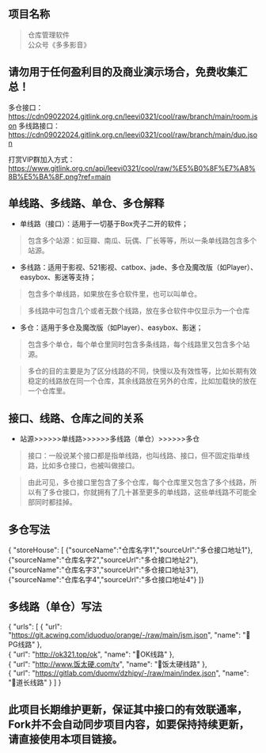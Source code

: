 ## 项目名称
> 仓库管理软件  
> 公众号《多多影音》

## 请勿用于任何盈利目的及商业演示场合，免费收集汇总！

多仓接口： https://cdn09022024.gitlink.org.cn/leevi0321/cool/raw/branch/main/room.json 
多线路接口： https://cdn09022024.gitlink.org.cn/leevi0321/cool/raw/branch/main/duo.json 


打赏VIP群加入方式：
https://www.gitlink.org.cn/api/leevi0321/cool/raw/%E5%B0%8F%E7%A8%8B%E5%BA%8F.png?ref=main
## 单线路、多线路、单仓、多仓解释
* 单线路（接口）：适用于一切基于Box壳子二开的软件；

> 包含多个站源：如豆瓣、南瓜、玩偶、厂长等等，所以一条单线路包含多个站源。


* 多线路：适用于影视、521影视、catbox、jade、多仓及魔改版（如Player）、easybox、影迷等支持；

> 包含多个单线路，如果放在多仓软件里，也可以叫单仓。

> 多线路中可包含几个或者无数个线路，放在多仓软件中仅显示为一个仓库


* 多仓：适用于多仓及魔改版（如Player）、easybox、影迷；

> 包含多个单仓，每个单仓里同时包含多条线路，每个线路里又包含多个站源。

>多仓的目的主要是为了区分线路的不同，快慢以及有效性等，比如长期有效稳定的线路放在同一个仓库，其余线路放在另外的仓库，比如加载快的放在一个仓库里。



## 接口、线路、仓库之间的关系

* 站源>>>>>>单线路>>>>>>多线路（单仓）>>>>>>多仓

>接口：一般说某个接口都是指单线路，也叫线路、接口，但不固定指单线路，比如多仓接口，也被叫做接口。

> 由此可见，多仓接口里包含了多个仓库，每个仓库里又包含了多个线路，所以有了多仓接口，你就拥有了几十甚至更多的单线路，这些单线路不可能全部同时都挂掉。

## 多仓写法
{
"storeHouse": [
{"sourceName":"仓库名字1","sourceUrl":"多仓接口地址1"},
{"sourceName":"仓库名字2","sourceUrl":"多仓接口地址2"},
{"sourceName":"仓库名字3","sourceUrl":"多仓接口地址3"},
{"sourceName":"仓库名字4","sourceUrl":"多仓接口地址4"}
]}

## 多线路（单仓）写法
{
"urls": 
    [
        {
            "url": "https://git.acwing.com/iduoduo/orange/-/raw/main/jsm.json",
            "name": "🚀PG线路"
        }, 	
        {
            "url": "http://ok321.top/ok",
            "name": "🚀OK线路"
        }, 		
        {
            "url": "http://www.饭太硬.com/tv",
            "name": "🚀饭太硬线路"
        },          	
        {
            "url": "https://gitlab.com/duomv/dzhipy/-/raw/main/index.json",
            "name": "🚀道长线路"
        }
	]
}	
## 此项目长期维护更新，保证其中接口的有效联通率，Fork并不会自动同步项目内容，如要保持持续更新，请直接使用本项目链接。